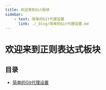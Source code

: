 ```yaml
---
title: 欢迎来到Git板块
sidebar: 
    - text: 简单的Git代理设置
      link: ./_blog/简单的Git代理设置.md
---
```

# 欢迎来到正则表达式板块
## 目录
- [简单的Git代理设置](./_blog/简单的Git代理设置.md)